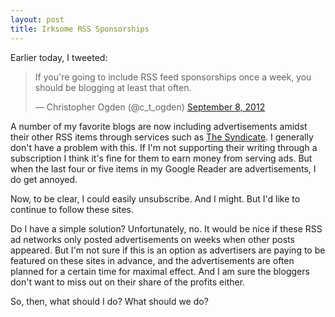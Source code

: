 ```yaml
---
layout: post
title: Irksome RSS Sponsorships
---
```


Earlier today, I tweeted:

<blockquote class="twitter-tweet"><p>If you're going to include RSS feed sponsorships once a week, you should be blogging at least that often.</p>&mdash; Christopher Ogden (@c_t_ogden) <a href="https://twitter.com/c_t_ogden/status/244444019357282305" data-datetime="2012-09-08T14:36:10+00:00">September 8, 2012</a></blockquote>
<script src="//platform.twitter.com/widgets.js" charset="utf-8"></script>

A number of my favorite blogs are now including advertisements amidst their other RSS items through services such as [The Syndicate](http://syndicateads.net/).  I generally don't have a problem with this.  If I'm not supporting their writing through a subscription I think it's fine for them to earn money from serving ads.  But when the last four or five items in my Google Reader are advertisements, I do get annoyed.  

Now, to be clear, I could easily unsubscribe.  And I might.  But I'd like to continue to follow these sites.  

Do I have a simple solution?  Unfortunately, no.  It would be nice if these RSS ad networks only posted advertisements on weeks when other posts appeared.  But I'm not sure if this is an option as advertisers are paying to be featured on these sites in advance, and the advertisements are often planned for a certain time for maximal effect.  And I am sure the bloggers don't want to miss out on their share of the profits either.

So, then, what should I do?  What should we do?
